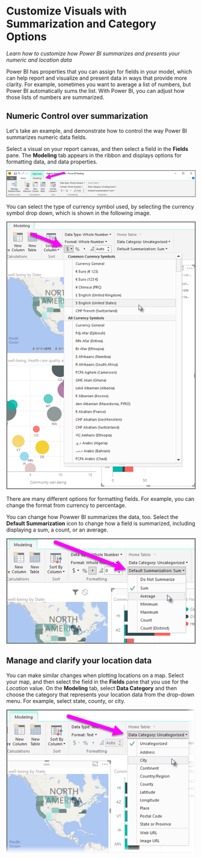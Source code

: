 <properties
   pageTitle="Summarization and Category options"
   description="Define how your visuals summarize their data"
   services="powerbi"
   documentationCenter=""
   authors="davidiseminger"
   manager="mblythe"
   editor=""
   tags=""
   qualityFocus="no"
   qualityDate=""
   featuredVideoId="Co2z9b-s_yM"
   featuredVideoThumb=""
   courseDuration="9m"/>

<tags
   ms.service="powerbi"
   ms.devlang="NA"
   ms.topic="article"
   ms.tgt_pltfrm="NA"
   ms.workload="powerbi"
   ms.date="03/28/2016"
   ms.author="davidi"/>

# Customize Visuals with Summarization and Category Options

*Learn how to customize how Power BI summarizes and presents your numeric and location data*

Power BI has properties that you can assign for fields in your model, which can help report and visualize and present data in ways that provide more clarity. For example, sometimes you want to average a list of numbers, but Power BI automatically sums the list. With Power BI, you can adjust how those lists of numbers are summarized.

## Numeric Control over summarization

Let's take an example, and demonstrate how to control the way Power BI summarizes numeric data fields.

Select a visual on your report canvas, and then select a field in the **Fields** pane. The **Modeling** tab appears in the ribbon and displays options for formatting data, and data properties.

![](media/powerbi-learning-3-11d-customize-summarization-categorization/3-11d_1.png)

You can select the type of currency symbol used, by selecting the currency symbol drop down, which is shown in the following image.

![](media/powerbi-learning-3-11d-customize-summarization-categorization/3-11d_2.png)

There are many different options for formatting fields. For example, you can change the format from currency to percentage.

You can change how Powwer BI summarizes the data, too. Select the **Default Summarization** icon to change how a field is summarized, including displaying a sum, a count, or an average.

![](media/powerbi-learning-3-11d-customize-summarization-categorization/3-11d_3.png)

## Manage and clarify your location data

You can make similar changes when plotting locations on a map. Select your map, and then select the field in the **Fields** pane that you use for the *Location* value. On the **Modeling** tab, select **Data Category** and then choose the category that represents your location data from the drop-down menu. For example, select state, county, or city.

![](media/powerbi-learning-3-11d-customize-summarization-categorization/3-11d_4.png)
